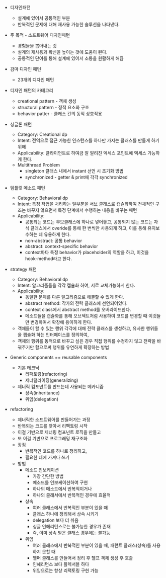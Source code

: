 * 디자인패턴
  * 설계에 있어서 공통적인 부분
  * 반복적인 문제에 대해 재사용 가능한 솔루션을 나타낸다.
* 주 목적 - 소프트웨어 디자인패턴
  * 경험들을 뽑아내는 것
  * 설계의 재사용과 확신을 높이는 것에 도움이 된다.
  * 공통적인 단어를 통해 설계에 있어서 소통을 원활하게 해쥼
* 감마 디자인 패턴
  * 23개의 디자인 패턴
* 디자인 패턴의 카테고리
  * creational pattern - 객체 생성
  * structural pattern - 정적 요소와 구조
  * behavior patter - 클래스 간의 동적 상호작용
* 싱글톤 패턴
  * Category: Creational dp
  * Intent: 전역으로 접근 가능한 인스턴스를 하나만 가지는 클래스를 만들게 하기 위해
  * Applicability: 클라이언트로 하여금 잘 알려진 엑세스 포인트에 엑세스 가능하게 한다.
  * Multithread Problem
    * singleton 클래스 내에서 instant 선언 시 초기화 방법
    * synchronized - getter & print에 각각 synchronized

* 템플릿 메소드 패턴
  * Category: Behavioral dp
  * Intent: 특정 작업을 처리하는 일부분을 서브 클래스로 캡슐화하여 전체적인 구조는 바꾸지 않으면서 특정 단계에서 수행하는 내용을 바꾸는 패턴
  * Applicability: 
    * 공통되는 코드는 부모클래스에 하나로 넣어놓고, 공통되지 않는 코드는 자식 클래스에서 overide를 통해 한 번씩만 사용되게 하고, 이를 통해 유지보수하는 데 유용하게 한다.
    * non-abstract: 공통 behavior
    * abstract: context-specific behavior
    * context마다 특정 behavior가 placeholder의 역할을 하고, 이것을 hook-method라고 한다.

* strategy 패턴
  * Category: Behavioral dp
  * Intent: 알고리즘들을 각각 캡슐화 하여, 서로 교체가능하게 한다. 
  * Applicability:
    * 동일한 문제를 다른 알고리즘으로 해결할 수 있게 한다.
    * abstract method: 각가의 전략 클래스에 선언되어있다.
    * context class에서 abstract method를 오버라이드한다.
    * 메소드들을 캡슐화를 통해 오브젝트처럼 사용하여 코드를 변경할 때 이것들만 변경하여서 확장에 용이하게 한다.
  * 객체들이 할 수 있는 행위 각각에 대해 전략 클래스를 생성하고, 유사한 행위들을 캡슐화 하는 인터페이스를 정의하여,
  * 객체의 행위를 동적으로 바꾸고 싶은 경우 직접 행위를 수정하지 않고 전략을 바꿔주기만 함으로써 행위를 유연하게 확장하는 방법

* Generic components == reusable components
  * 기본 테크닉
    * 리팩토링(refactoring)
    * 제너럴라이징(generalizing)
  * 제너릭 컴포넌트를 만드는데 사용되는 메카니즘
    * 상속(inheritance)
    * 위임(delegation)
* refactoring
  * 제너릭한 소프트웨어를 만들어가는 과정
  * 반복되는 코드를 찾아서 리팩토링 시작
  * 이걸 기반으로 제너링 컴포넌트 로직을 만들고
  * 또 이걸 기반으로 프로그래밍 재구조화
  * 장점
    * 반복적인 코드를 하나로 정리하고,
    * 필요한 데에 가져다 쓰기
  * 방법
    * 메소드 인보케이션
      * 가장 간단한 방법
      * 메소드를 인보케이션하여 구현
      * 하나의 메소드에서 반복적이거나
      * 하나의 클래서에서 반복적인 경우에 효율적
    * 상속
      * 여러 클래스에서 반복적인 부분이 있을 때
      * 클래스 하나에 정리해서 상속 시키기
      * delegation 보다 더 쉬움
      * 싱글 인헤리턴스로는 불가능한 경우가 존재
      * 즉, 이미 상속 받은 클래스 경우에는 불가능
    * 위임
      * 여러 클래스에서 반복적인 부분이 있을 때, 패런트 클래스(상속)를 사용하지 못할 때
      * 헬퍼 클래스를 만들어서 정리 후 헬프 객체 생성 후 호출
      * 인헤리턴스 보다 플렉서블 하다
      * 위임으로는 항상 리팩토링 구현 가능
